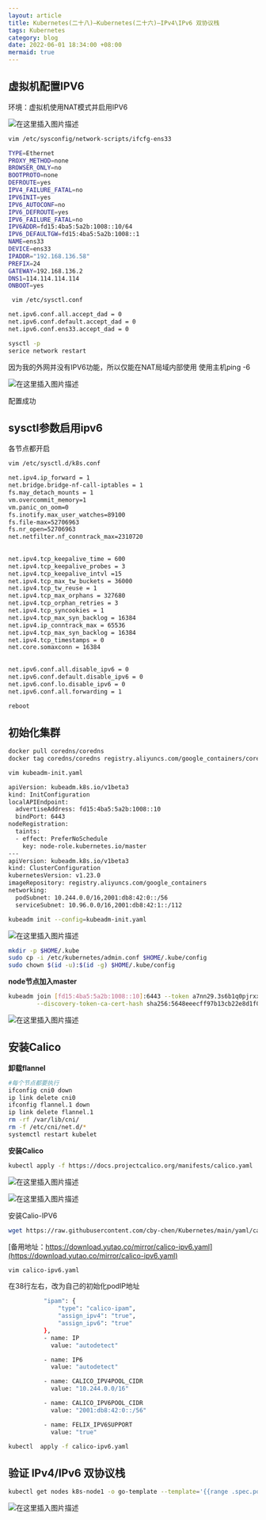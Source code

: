 ```yaml
---
layout: article
title: Kubernetes(二十八)—Kubernetes(二十六)—IPv4\IPv6 双协议栈
tags: Kubernetes
category: blog
date: 2022-06-01 18:34:00 +08:00
mermaid: true
---
```

## 虚拟机配置IPV6
环境：虚拟机使用NAT模式并启用IPV6

![在这里插入图片描述](https://img-blog.csdnimg.cn/826d72f4c73f4d1cbf46a204b15dcd38.png)

```bash
vim /etc/sysconfig/network-scripts/ifcfg-ens33 
```

```bash
TYPE=Ethernet
PROXY_METHOD=none
BROWSER_ONLY=no
BOOTPROTO=none
DEFROUTE=yes
IPV4_FAILURE_FATAL=no
IPV6INIT=yes
IPV6_AUTOCONF=no
IPV6_DEFROUTE=yes
IPV6_FAILURE_FATAL=no
IPV6ADDR=fd15:4ba5:5a2b:1008::10/64
IPV6_DEFAULTGW=fd15:4ba5:5a2b:1008::1
NAME=ens33
DEVICE=ens33
IPADDR="192.168.136.58"
PREFIX=24
GATEWAY=192.168.136.2
DNS1=114.114.114.114
ONBOOT=yes
```

```bash
 vim /etc/sysctl.conf 
```

```bash
net.ipv6.conf.all.accept_dad = 0
net.ipv6.conf.default.accept_dad = 0
net.ipv6.conf.ens33.accept_dad = 0
```

```bash
sysctl -p
serice network restart
```

因为我的外网并没有IPV6功能，所以仅能在NAT局域内部使用
使用主机ping -6

![在这里插入图片描述](https://img-blog.csdnimg.cn/acd948e63fa04c07b379350f71a4a442.png)

配置成功
## sysctl参数启用ipv6
各节点都开启
```bash
vim /etc/sysctl.d/k8s.conf
```

```bash
net.ipv4.ip_forward = 1
net.bridge.bridge-nf-call-iptables = 1
fs.may_detach_mounts = 1
vm.overcommit_memory=1
vm.panic_on_oom=0
fs.inotify.max_user_watches=89100
fs.file-max=52706963
fs.nr_open=52706963
net.netfilter.nf_conntrack_max=2310720
 
 
net.ipv4.tcp_keepalive_time = 600
net.ipv4.tcp_keepalive_probes = 3
net.ipv4.tcp_keepalive_intvl =15
net.ipv4.tcp_max_tw_buckets = 36000
net.ipv4.tcp_tw_reuse = 1
net.ipv4.tcp_max_orphans = 327680
net.ipv4.tcp_orphan_retries = 3
net.ipv4.tcp_syncookies = 1
net.ipv4.tcp_max_syn_backlog = 16384
net.ipv4.ip_conntrack_max = 65536
net.ipv4.tcp_max_syn_backlog = 16384
net.ipv4.tcp_timestamps = 0
net.core.somaxconn = 16384
 
 
net.ipv6.conf.all.disable_ipv6 = 0
net.ipv6.conf.default.disable_ipv6 = 0
net.ipv6.conf.lo.disable_ipv6 = 0
net.ipv6.conf.all.forwarding = 1
```

```bash
reboot
```
## 初始化集群
```bash
docker pull coredns/coredns
docker tag coredns/coredns registry.aliyuncs.com/google_containers/coredns
```

```bash
vim kubeadm-init.yaml 
```

```bash
apiVersion: kubeadm.k8s.io/v1beta3
kind: InitConfiguration
localAPIEndpoint:
  advertiseAddress: fd15:4ba5:5a2b:1008::10
  bindPort: 6443
nodeRegistration:
  taints:
  - effect: PreferNoSchedule
    key: node-role.kubernetes.io/master
---
apiVersion: kubeadm.k8s.io/v1beta3
kind: ClusterConfiguration
kubernetesVersion: v1.23.0
imageRepository: registry.aliyuncs.com/google_containers
networking:
  podSubnet: 10.244.0.0/16,2001:db8:42:0::/56
  serviceSubnet: 10.96.0.0/16,2001:db8:42:1::/112
```

```bash
kubeadm init --config=kubeadm-init.yaml
```

![在这里插入图片描述](https://img-blog.csdnimg.cn/3b81ead829f4401a8134e1a5db9af240.png)

```bash
mkdir -p $HOME/.kube
sudo cp -i /etc/kubernetes/admin.conf $HOME/.kube/config
sudo chown $(id -u):$(id -g) $HOME/.kube/config
```
**node节点加入master**

```bash
kubeadm join [fd15:4ba5:5a2b:1008::10]:6443 --token a7nn29.3s6b1q0pjrxxuwhi \
        --discovery-token-ca-cert-hash sha256:5648eeecff97b13cb22e8d1f0ed8bbec06425424934e7afe8b90e50871e5dc7b 
```

![在这里插入图片描述](https://img-blog.csdnimg.cn/7f0260a6aa16468980cc2cf0b34ecfc4.png)

## 安装Calico
**卸载flannel**

```bash
#每个节点都要执行
ifconfig cni0 down
ip link delete cni0
ifconfig flannel.1 down
ip link delete flannel.1
rm -rf /var/lib/cni/
rm -f /etc/cni/net.d/*
systemctl restart kubelet
```

**安装Calico**

```bash
kubectl apply -f https://docs.projectcalico.org/manifests/calico.yaml
```
![在这里插入图片描述](https://img-blog.csdnimg.cn/7bfe3e1a476041928d4252559b531414.png)

![在这里插入图片描述](https://img-blog.csdnimg.cn/bbf56cd9cfb846c5b2f6b619703b6d87.png)

安装Calio-IPV6

```bash
wget https://raw.githubusercontent.com/cby-chen/Kubernetes/main/yaml/calico-ipv6.yaml
```

[备用地址：https://download.yutao.co/mirror/calico-ipv6.yaml](https://download.yutao.co/mirror/calico-ipv6.yaml)

```bash
vim calico-ipv6.yaml
```
在38行左右，改为自己的初始化podIP地址

```bash
          "ipam": {
              "type": "calico-ipam",
              "assign_ipv4": "true",
              "assign_ipv6": "true"
          },
          - name: IP
            value: "autodetect"

          - name: IP6
            value: "autodetect"

          - name: CALICO_IPV4POOL_CIDR
            value: "10.244.0.0/16"

          - name: CALICO_IPV6POOL_CIDR
            value: "2001:db8:42:0::/56"

          - name: FELIX_IPV6SUPPORT
            value: "true"
```

```bash
kubectl  apply -f calico-ipv6.yaml 
```

## 验证 IPv4/IPv6 双协议栈

```bash
kubectl get nodes k8s-node1 -o go-template --template='{{range .spec.podCIDRs}}{{printf "%s\n" .}}{{end}}'
```

![在这里插入图片描述](https://img-blog.csdnimg.cn/f1641d26b5fb49a0aa0870d909916f8a.png)
